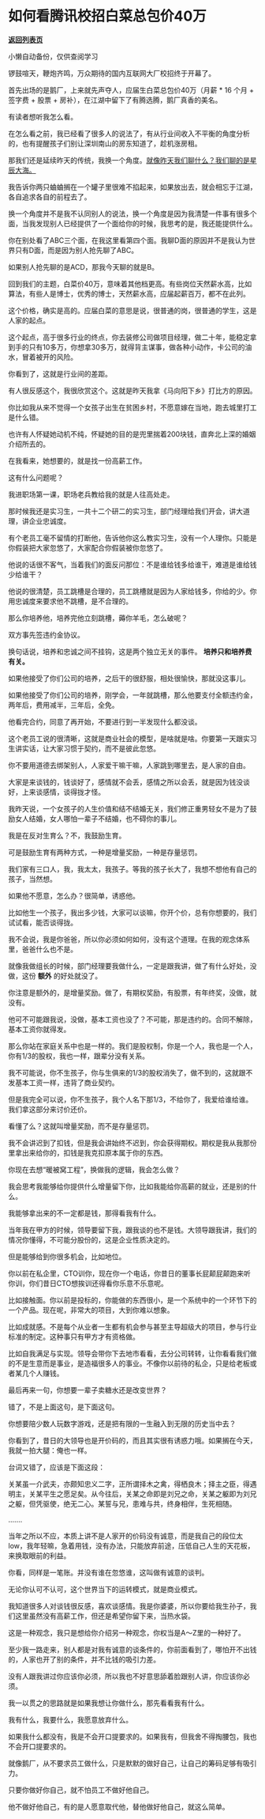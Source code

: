 # 如何看腾讯校招白菜总包价40万

[**返回列表页**](/gzh/记忆承载)

小懒自动备份，仅供查阅学习

锣鼓喧天，鞭炮齐鸣，万众期待的国内互联网大厂校招终于开幕了。

  

首先出场的是鹅厂，上来就先声夺人，应届生白菜总包价40万（月薪 * 16 个月 + 签字费 + 股票 + 房补），在江湖中留下了有腾选腾，鹅厂真香的美名。

  

有读者想听我怎么看。  

  

在怎么看之前，我已经看了很多人的说法了，有从行业间收入不平衡的角度分析的，也有提醒孩子们别让深圳南山的房东知道了，趁机涨房租。  

  

那我们还是延续昨天的传统，我换一个角度。[就像昨天我们聊什么？我们聊的是星辰大海。](http://mp.weixin.qq.com/s?__biz=MzU0MjYwNDU2Mw==&mid=2247501542&idx=2&sn=1d1612ff1f3290e2c04ac7274b9c438d&chksm=fb1aaa9acc6d238c85756f9730a359d6015835dbcb2b800569e2207a74f93529917906b916cb&scene=21#wechat_redirect)

  

我告诉你两只蛐蛐搁在一个罐子里很难不掐起来，如果放出去，就会相忘于江湖，各自追求各自的前程去了。

  

换一个角度并不是我不认同别人的说法，换一个角度是因为我清楚一件事有很多个面，当我发现别人已经提供了一个面给你的时候，我思考的是，我还能提供什么。  

  

你在别处看了ABC三个面，在我这里看第四个面。我聊D面的原因并不是我认为世界只有D面，而是因为别人抢先聊了ABC。

  

如果别人抢先聊的是ACD，那我今天聊的就是B。

  

回到我们的主题，白菜价40万，意味着其他档更高。有些岗位天然薪水高，比如算法，有些人是博士，优秀的博士，天然薪水高，应届起薪百万，都不在此列。

  

这个价格，确实是高的。应届白菜的意思是说，很普通的岗，很普通的学生，这是人家的起点。

  

这个起点，高于很多行业的终点，你去装修公司做项目经理，做二十年，能稳定拿到手的只有10多万，你想拿30多万，就得背主谋事，做各种小动作，卡公司的油水，冒着被开的风险。

  

你看到了，这就是行业间的差距。  

  

有人很反感这个，我很欣赏这个。这就是昨天我拿《马向阳下乡》打比方的原因。

  

你比如我从来不觉得一个女孩子出生在贫困乡村，不愿意嫁在当地，跑去城里打工是什么错。  

  

也许有人怀疑她动机不纯，怀疑她的目的是兜里揣着200块钱，直奔北上深的婚姻介绍所去的。  

  

在我看来，她想要的，就是找一份高薪工作。

  

这有什么问题呢？

  

我进职场第一课，职场老兵教给我的就是人往高处走。

  

那时候我还是实习生，一共十二个研二的实习生，部门经理给我们开会，讲大道理，讲企业忠诚度。  

  

有个老员工毫不留情的打断他，告诉他你这么教实习生，没有一个人理你。只能是你假装把大家忽悠了，大家配合你假装被你忽悠了。  

  

他说的话很不客气，当着我们的面反问那位：不是谁给钱多给谁干，难道是谁给钱少给谁干？  

  

他说的很清楚，员工跳槽是合理的，员工跳槽就是因为人家给钱多，你给的少。你用忠诚度来要求他不跳槽，是不合理的。  

  

那么你培养他，培养完他立刻跳槽，薅你羊毛，怎么破呢？

  

双方事先签违约金协议。

  

换句话说，培养和忠诚之间不挂钩，这是两个独立无关的事件。 **培养只和培养费有关。**

  

如果他接受了你们公司的培养，之后干的很舒服，相处很愉快，那就没这事儿。  

  

如果他接受了你们公司的培养，刚学会，一年就跳槽，那么他要支付全额违约金，两年后，费用减半，三年后，全免。

  

他看完合约，同意了再开始，不要进行到一半发现什么都没谈。

  

这个老员工说的很清晰，这就是商业社会的模型，是啥就是啥。你要第一天跟实习生讲实话，让大家习惯于契约，而不是彼此忽悠。  

  

你不要用道德去绑架别人，人家爱干嘛干嘛，人家跳到哪里去，是人家的自由。  

  

大家是来谈钱的，钱谈好了，感情就不会丢，感情之所以会丢，就是因为钱没谈好，上来谈感情，谈得拢才怪。

  

我昨天说，一个女孩子的人生价值和结不结婚无关，我们修正重男轻女不是为了鼓励女人结婚，女人哪怕一辈子不结婚，也不碍你的事儿。  

  

我是在反对生育么？不，我鼓励生育。  

  

可是鼓励生育有两种方式，一种是增量奖励，一种是存量惩罚。

  

我们家有三口人，我，我太太，我孩子。等我的孩子长大了，我想不想他有自己的孩子，当然想。

  

如果他不愿意，怎么办？很简单，诱惑他。

  

比如他生一个孩子，我出多少钱，大家可以谈嘛，你开个价，总有你想要的，我们试试看，能否谈得拢。

  

我不会说，我是你爸爸，所以你必须如何如何，没有这个道理。在我的观念体系里，爸爸什么也不是。

  

就像我做组长的时候，部门经理要我做什么，一定是跟我讲，做了有什么好处，没做，这份 **额外** 的好处就没了。  

  

你注意是额外的，是增量奖励。做了，有期权奖励，有股票，有年终奖，没做，就没有。

  

他可不可能跟我说，没做，基本工资也没了？不可能，那是违约的。合同不解除，基本工资你就得发。

  

那么你站在家庭关系中也是一样的。我们是股权制，你是一个人，我也是一个人，你有1/3的股权，我也一样，跟辈分没有关系。

  

我不可能说，你不生孩子，你与生俱来的1/3的股权消失了，做不到的，这就跟不发基本工资一样，违背了商业契约。

  

但是我完全可以说，你不生孩子，我个人名下那1/3，不给你了，我爱给谁给谁。我们拿这部分来讨价还价。

  

看懂了么？这就叫增量奖励，而不是存量惩罚。

  

我不会讲迟到了扣钱，但是我会讲始终不迟到，你会获得期权。期权是我从我那份里拿出来给你的，扣钱是我克扣原本属于你的东西。  

  

你现在去想“暖被窝工程”，换做我的逻辑，我会怎么做？  

  

我会思考我能够给你提供什么增量留下你，比如我能给你高薪的就业，还是别的什么。

  

我能够拿出来的不一定都是钱，那得看我有什么。  

  

当年我在甲方的时候，领导要留下我，跟我谈的也不是钱。大领导跟我讲，我们的情况你懂得，不可能分股份的，这是企业性质决定的。

  

但是能够给到你很多机会，比如地位。  

  

你以前在私企里，CTO训你，现在你一个电话，你昔日的董事长屁颠屁颠跑来听你训，你们昔日CTO想挨训还得看你乐意不乐意呢。

  

比如接触面。你以前是投标的，你能做的东西很小，是一个系统中的一个环节下的一个产品。现在呢，非常大的项目，大到你难以想象。

  

比如成就感。不是每个从业者一生都有机会参与甚至主导超级大的项目，参与行业标准的制定。这种事只有甲方才有资格做。

  

比如自我满足与实现。领导会带你下去地市看看，去分公司转转，让你看看我们做的不是生意而是事业，是造福很多人的事业。不像你以前待的私企，只是给老板或者某几个人赚钱。  

  

最后再来一句，你想要一辈子卖糖水还是改变世界？  

  

错了，不是上面这句，是下面这句。

  

你想要陪少数人玩数字游戏，还是把有限的一生融入到无限的历史当中去？  

  

你看到了，昔日的大领导也是开价码的，而且其实很有诱惑力哦。如果搁在今天，我就一拍大腿：俺也一样。  

  

台词又错了，应该是下面这段：

  

关某虽一介武夫，亦颇知忠义二字，正所谓择木之禽，得栖良木；择主之臣，得遇明主，关某平生之愿足矣。从今往后，关某之命即是刘兄之命，关某之躯即为刘兄之躯，但凭驱使，绝无二心。某誓与兄，患难与共，终身相伴，生死相随。

  

.......

  

当年之所以不应，本质上讲不是人家开的价码没有诚意，而是我自己的段位太low，我年轻嘛，急着用钱，没有办法，只能放弃前途，压低自己人生的天花板，来换取眼前的利益。

  

你看，同样是一笔账。并没有谁在忽悠谁，这叫做有诚意的谈判。  

  

无论你认可不认可，这个世界当下的运转模式，就是商业模式。

  

我知道很多人对谈钱很反感，喜欢谈感情。我是你婆婆，所以你要给我生孙子，我们这里虽然没有高薪工作，但还是希望你留下来，当热水袋。  

  

这是一种观念，我只是想给你介绍另一种观念，你权当是A～Z里的一种好了。

  

至少我一路走来，别人都是对我有诚意的谈条件的，你前面看到了，哪怕开不出钱的，人家也开了别的条件，并不比钱的吸引力差。

  

没有人跟我讲过你应该你必须，所以我也不好意思舔着脸跟别人讲，你应该你必须。  

  

我一以贯之的思路就是如果我想让你做什么，那先看看我有什么。  

  

我有什么，我要什么，我愿意放弃什么。  

  

如果我什么都没有，我是不会开口提要求的。如果我有，但我舍不得掏腰包，我也不会开口提要求的。

  

就像鹅厂，从不要求员工做什么，只是默默的做好自己，让自己的筹码足够有吸引力。

  

只要你做好你自己，就不怕员工不做好他自己。

  

他不做好他自己，有的是人愿意取代他，替他做好他自己，就这么简单。

